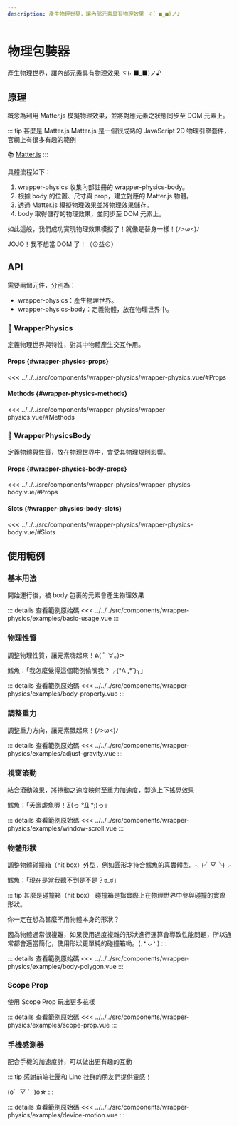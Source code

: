 ```yaml
---
description: 產生物理世界，讓內部元素具有物理效果 ヾ(⌐■_■)ノ♪
---
```


<script setup>
import BasicUsage from '../../../src/components/wrapper-physics/examples/basic-usage.vue'
import BodyProperty from '../../../src/components/wrapper-physics/examples/body-property.vue'
import AdjustGravity from '../../../src/components/wrapper-physics/examples/adjust-gravity.vue'
import WindowScroll from '../../../src/components/wrapper-physics/examples/window-scroll.vue'
import BodyPolygon from '../../../src/components/wrapper-physics/examples/body-polygon.vue'
import ScopeProp from '../../../src/components/wrapper-physics/examples/scope-prop.vue'
import DeviceMotion from '../../../src/components/wrapper-physics/examples/device-motion.vue'
</script>

# 物理包裝器

產生物理世界，讓內部元素具有物理效果 ヾ(⌐■_■)ノ♪

## 原理

概念為利用 Matter.js 模擬物理效果，並將對應元素之狀態同步至 DOM 元素上。

::: tip 甚麼是 Matter.js
Matter.js 是一個很成熟的 JavaScript 2D 物理引擎套件，官網上有很多有趣的範例

📚 [Matter.js](https://brm.io/matter-js/)
:::

具體流程如下：

1. wrapper-physics 收集內部註冊的 wrapper-physics-body。
1. 根據 body 的位置、尺寸與 prop，建立對應的 Matter.js 物體。
1. 透過 Matter.js 模擬物理效果並將物理效果儲存。
1. body 取得儲存的物理效果，並同步至 DOM 元素上。

如此這般，我們成功實現物理效果模擬了！就像是替身一樣！(ﾉ>ω<)ﾉ

JOJO！我不想當 DOM 了！（⊙益⊙）

## API

需要兩個元件，分別為：

- wrapper-physics：產生物理世界。
- wrapper-physics-body：定義物體，放在物理世界中。

### 🧩 WrapperPhysics

定義物理世界與特性，對其中物體產生交互作用。

#### Props {#wrapper-physics-props}

<<< ../../../src/components/wrapper-physics/wrapper-physics.vue/#Props

#### Methods {#wrapper-physics-methods}

<<< ../../../src/components/wrapper-physics/wrapper-physics.vue/#Methods

### 🧩 WrapperPhysicsBody

定義物體與性質，放在物理世界中，會受其物理規則影響。

#### Props {#wrapper-physics-body-props}

<<< ../../../src/components/wrapper-physics/wrapper-physics-body.vue/#Props

#### Slots {#wrapper-physics-body-slots}

<<< ../../../src/components/wrapper-physics/wrapper-physics-body.vue/#Slots

## 使用範例

### 基本用法

開始運行後，被 body 包裹的元素會產生物理效果

<basic-usage/>

::: details 查看範例原始碼
<<< ../../../src/components/wrapper-physics/examples/basic-usage.vue
:::

### 物理性質

調整物理性質，讓元素嗨起來！ᕕ( ﾟ ∀。)ᕗ

<body-property/>

鱈魚：「我怎麼覺得這個範例偷嘴我？╭(°A ,°`)╮」

::: details 查看範例原始碼
<<< ../../../src/components/wrapper-physics/examples/body-property.vue
:::

### 調整重力

調整重力方向，讓元素飄起來！(ﾉ>ω<)ﾉ

<adjust-gravity/>

::: details 查看範例原始碼
<<< ../../../src/components/wrapper-physics/examples/adjust-gravity.vue
:::

### 視窗滾動

結合滾動效果，將捲動之速度映射至重力加速度，製造上下搖晃效果

<window-scroll/>

鱈魚：「夭壽虐魚喔！Σ(っ °Д °;)っ」

::: details 查看範例原始碼
<<< ../../../src/components/wrapper-physics/examples/window-scroll.vue
:::

### 物體形狀

調整物體碰撞箱（hit box）外型，例如圓形才符合鱈魚的真實體型。╮(╯▽╰)╭

鱈魚：「現在是當我聽不到是不是？ಠ_ಠ」

::: tip 甚麼是碰撞箱（hit box）
碰撞箱是指實際上在物理世界中參與碰撞的實際形狀。

你一定在想為甚麼不用物體本身的形狀？

因為物體通常很複雜，如果使用過度複雜的形狀進行運算會導致性能問題，所以通常都會適當簡化，使用形狀更單純的碰撞箱呦。(. ❛ ᴗ ❛.)
:::

<body-polygon/>

::: details 查看範例原始碼
<<< ../../../src/components/wrapper-physics/examples/body-polygon.vue
:::

### Scope Prop

使用 Scope Prop 玩出更多花樣

<scope-prop/>

::: details 查看範例原始碼
<<< ../../../src/components/wrapper-physics/examples/scope-prop.vue
:::

### 手機感測器

配合手機的加速度計，可以做出更有趣的互動

::: tip
感謝前端社團和 Line 社群的朋友們提供靈感！

(o゜▽ ゜)o☆
:::

<device-motion/>

::: details 查看範例原始碼
<<< ../../../src/components/wrapper-physics/examples/device-motion.vue
:::
